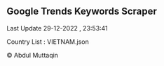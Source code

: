

## Google Trends Keywords Scraper 
 
Last Update 29-12-2022 , 23:53:41

Country List :
VIETNAM.json



© Abdul Muttaqin 
